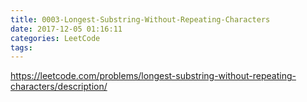 ```yaml
---
title: 0003-Longest-Substring-Without-Repeating-Characters
date: 2017-12-05 01:16:11
categories: LeetCode
tags:
---
```


https://leetcode.com/problems/longest-substring-without-repeating-characters/description/


